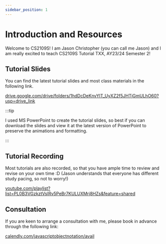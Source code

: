 ```yaml
---
sidebar_position: 1
---
```


# Introduction and Resources

<!-- TODO: Add tutorial group -->
Welcome to CS2109S! I am Jason Christopher (you can call me Jason) and I am really excited to teach CS2109S Tutorial TXX, AY23/24 Semester 2!

## Tutorial Slides

You can find the latest tutorial slides and most class materials in the following link.

<!-- TODO: Change Link -->
[drive.google.com/drive/folders/1hdDcDeKnvYlT_UyXZ2f5JHTjGmULhO60?usp=drive_link](https://drive.google.com/drive/folders/1hdDcDeKnvYlT_UyXZ2f5JHTjGmULhO60?usp=drive_link)

:::tip

I used MS PowerPoint to create the tutorial slides, so best if you can download the slides and view it at the latest version of PowerPoint to preserve the animations and formatting.

:::

## Tutorial Recording

Most tutorials are also recorded, so that you have ample time to review and revise on your own time :D (Jason understands that everyone has different study pacing, so not to worry!)

<!-- TODO: Change Link -->
[youtube.com/playlist?list=PL0B3VGzkztVsIRv5PeBr7KULUXMrj8HZs&feature=shared](https://youtube.com/playlist?list=PL0B3VGzkztVsIRv5PeBr7KULUXMrj8HZs&feature=shared)

## Consultation 

If you are keen to arrange a consultation with me, please book in advance through the following link:

<!-- TODO: Change Link -->
[calendly.com/javascriptobjectnotation/avail](https://calendly.com/javascriptobjectnotation/avail)